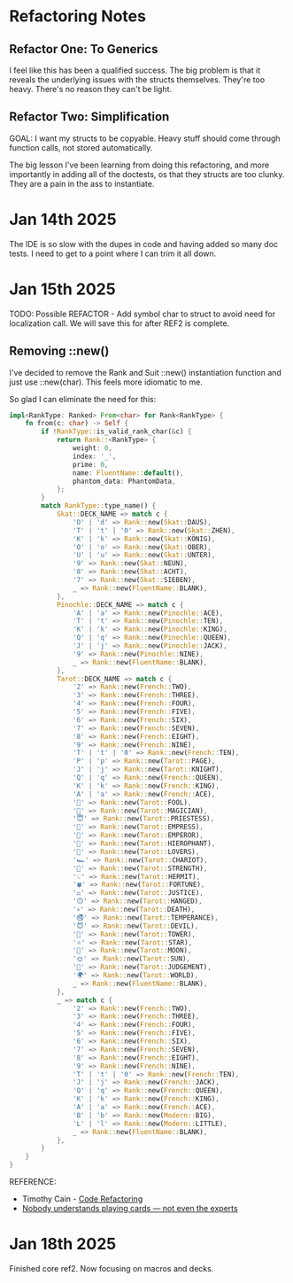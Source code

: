 # Refactoring Notes

## Refactor One: To Generics

I feel like this has been a qualified success. The big problem is that it reveals the underlying 
issues with the structs themselves. They're too heavy. There's no reason they can't be light. 

## Refactor Two: Simplification

GOAL: I want my structs to be copyable. Heavy stuff should come through function calls, not stored automatically. 

The big lesson I've been learning from doing this refactoring, and more importantly in adding all of the 
doctests, os that they structs are too clunky. They are a pain in the ass to instantiate. 

# Jan 14th 2025

The IDE is so slow with the dupes in code and having added so many doc tests. I need to get to a point where I can
trim it all down.

# Jan 15th 2025

TODO: Possible REFACTOR - Add symbol char to struct to avoid need for localization
call. We will save this for after REF2 is complete.

## Removing ::new()

I've decided to remove the Rank and Suit ::new() instantiation function and just use ::new(char). 
This feels more idiomatic to me. 

So glad I can eliminate the need for this:

```rust
impl<RankType: Ranked> From<char> for Rank<RankType> {
    fn from(c: char) -> Self {
        if !RankType::is_valid_rank_char(&c) {
            return Rank::<RankType> {
                weight: 0,
                index: '_',
                prime: 0,
                name: FluentName::default(),
                phantom_data: PhantomData,
            };
        }
        match RankType::type_name() {
            Skat::DECK_NAME => match c {
                'D' | 'd' => Rank::new(Skat::DAUS),
                'T' | 't' | '0' => Rank::new(Skat::ZHEN),
                'K' | 'k' => Rank::new(Skat::KÖNIG),
                'O' | 'o' => Rank::new(Skat::OBER),
                'U' | 'u' => Rank::new(Skat::UNTER),
                '9' => Rank::new(Skat::NEUN),
                '8' => Rank::new(Skat::ACHT),
                '7' => Rank::new(Skat::SIEBEN),
                _ => Rank::new(FluentName::BLANK),
            },
            Pinochle::DECK_NAME => match c {
                'A' | 'a' => Rank::new(Pinochle::ACE),
                'T' | 't' => Rank::new(Pinochle::TEN),
                'K' | 'k' => Rank::new(Pinochle::KING),
                'Q' | 'q' => Rank::new(Pinochle::QUEEN),
                'J' | 'j' => Rank::new(Pinochle::JACK),
                '9' => Rank::new(Pinochle::NINE),
                _ => Rank::new(FluentName::BLANK),
            },
            Tarot::DECK_NAME => match c {
                '2' => Rank::new(French::TWO),
                '3' => Rank::new(French::THREE),
                '4' => Rank::new(French::FOUR),
                '5' => Rank::new(French::FIVE),
                '6' => Rank::new(French::SIX),
                '7' => Rank::new(French::SEVEN),
                '8' => Rank::new(French::EIGHT),
                '9' => Rank::new(French::NINE),
                'T' | 't' | '0' => Rank::new(French::TEN),
                'P' | 'p' => Rank::new(Tarot::PAGE),
                'J' | 'j' => Rank::new(Tarot::KNIGHT),
                'Q' | 'q' => Rank::new(French::QUEEN),
                'K' | 'k' => Rank::new(French::KING),
                'A' | 'a' => Rank::new(French::ACE),
                '🤡' => Rank::new(Tarot::FOOL),
                '🧙' => Rank::new(Tarot::MAGICIAN),
                '😇' => Rank::new(Tarot::PRIESTESS),
                '👑' => Rank::new(Tarot::EMPRESS),
                '🤴' => Rank::new(Tarot::EMPEROR),
                '🧎' => Rank::new(Tarot::HIEROPHANT),
                '💏' => Rank::new(Tarot::LOVERS),
                '🏎' => Rank::new(Tarot::CHARIOT),
                '💪' => Rank::new(Tarot::STRENGTH),
                '💡' => Rank::new(Tarot::HERMIT),
                '🍀' => Rank::new(Tarot::FORTUNE),
                '⚖' => Rank::new(Tarot::JUSTICE),
                '🙃' => Rank::new(Tarot::HANGED),
                '💀' => Rank::new(Tarot::DEATH),
                '🚭' => Rank::new(Tarot::TEMPERANCE),
                '😈' => Rank::new(Tarot::DEVIL),
                '🏢' => Rank::new(Tarot::TOWER),
                '⭐' => Rank::new(Tarot::STAR),
                '🌙' => Rank::new(Tarot::MOON),
                '🌞' => Rank::new(Tarot::SUN),
                '🔔' => Rank::new(Tarot::JUDGEMENT),
                '🌍' => Rank::new(Tarot::WORLD),
                _ => Rank::new(FluentName::BLANK),
            },
            _ => match c {
                '2' => Rank::new(French::TWO),
                '3' => Rank::new(French::THREE),
                '4' => Rank::new(French::FOUR),
                '5' => Rank::new(French::FIVE),
                '6' => Rank::new(French::SIX),
                '7' => Rank::new(French::SEVEN),
                '8' => Rank::new(French::EIGHT),
                '9' => Rank::new(French::NINE),
                'T' | 't' | '0' => Rank::new(French::TEN),
                'J' | 'j' => Rank::new(French::JACK),
                'Q' | 'q' => Rank::new(French::QUEEN),
                'K' | 'k' => Rank::new(French::KING),
                'A' | 'a' => Rank::new(French::ACE),
                'B' | 'b' => Rank::new(Modern::BIG),
                'L' | 'l' => Rank::new(Modern::LITTLE),
                _ => Rank::new(FluentName::BLANK),
            },
        }
    }
}
```

REFERENCE:

- Timothy Cain - [Code Refactoring](https://youtu.be/SuMElKtydDQ?si=c4XR3CghGDrdJvi-)
- [Nobody understands playing cards — not even the experts](https://www.youtube.com/watch?v=kY6DmPs4klU)

# Jan 18th 2025

Finished core ref2. Now focusing on macros and decks. 